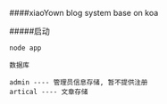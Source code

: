 ####xiaoYown blog system base on koa

#####启动
```
node app
```

```
数据库

admin ---- 管理员信息存储, 暂不提供注册
artical ---- 文章存储
```
